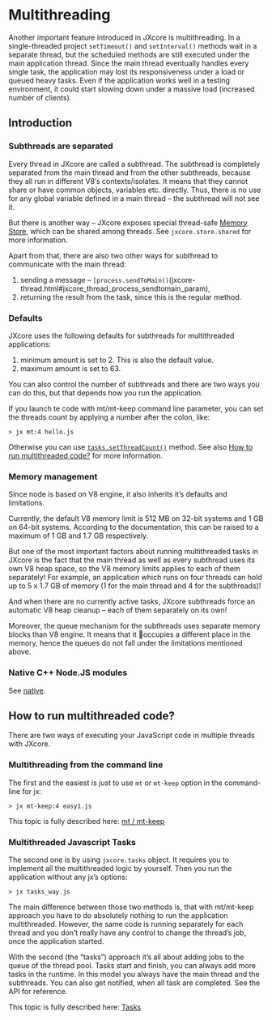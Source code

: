 # Multithreading

Another important feature introduced in JXcore is multithreading.
In a single-threaded project `setTimeout()` and `setInterval()` methods wait in a separate thread,
but the scheduled methods are still executed under the main application thread.
Since the main thread eventually handles every single task, the application may lost its responsiveness under a load or queued heavy tasks.
Even if the application works well in a testing environment, it could start slowing down under a massive load (increased number of clients).

## Introduction

### Subthreads are separated

Every thread in JXcore are called a subthread. The subthread is completely separated from the main thread and from the other subthreads,
because they all run in different V8′s contexts/isolates. It means that they cannot share or have common objects, variables etc. directly.
Thus, there is no use for any global variable defined in a main thread – the subthread will not see it.

But there is another way – JXcore exposes special thread-safe [Memory Store](jxcore-store.markdown), which can be shared among threads. See `jxcore.store.shared` for more information.

Apart from that, there are also two other ways for subthread to communicate with the main thread:

1. sending a message – `[process.sendToMain()`(jxcore-thread.html#jxcore_thread_process_sendtomain_param),
2. returning the result from the task, since this is the regular method.

### Defaults

JXcore uses the following defaults for subthreads for multithreaded applications:

1. minimum amount is set to 2. This is also the default value.
2. maximum amount is set to 63.

You can also control the number of subthreads and there are two ways you can do this, but that depends how you run the application.

If you launch te code with mt/mt-keep command line parameter, you can set the threads count by applying a number after the colon, like:

    > jx mt:4 hello.js

Otherwise you can use [`tasks.setThreadCount()`](jxcore-tasks.markdown#tasks-setthreadcount-value) method.
See also [How to run multithreaded code?](jxcore-feature-multithreading.markdown#how-to-run-multithreaded-code) for more information.

### Memory management

Since node is based on V8 engine, it also inherits it’s defaults and limitations.

Currently, the default V8 memory limit is 512 MB on 32-bit systems and 1 GB on 64-bit systems.
According to the documentation, this can be raised to a maximum of 1 GB and 1.7 GB respectively.

But one of the most important factors about running multithreaded tasks in JXcore is the fact that the main thread
as well as every subthread uses its own V8 heap space, so the V8 memory limits applies to each of them separately!
For example, an application which runs on four threads can hold up to 5 x 1.7 GB of memory (1 for the main thread and 4 for the subthreads)!

And when there are no currently active tasks, JXcore subthreads force an automatic V8 heap cleanup – each of them separately on its own!

Moreover, the queue mechanism for the subthreads uses separate memory blocks than V8 engine.
It means that it occupies a different place in the memory, hence the queues do not fall under the limitations mentioned above.

### Native C++ Node.JS modules

See [native](https://github.com/Nubisa/jxdocs/tree/master/native).

## How to run multithreaded code?

There are two ways of executing your JavaScript code in multiple threads with JXcore.

### Multithreading from the command line

The first and the easiest is just to use `mt` or `mt-keep` option in the command-line for jx:

    > jx mt-keep:4 easy1.js

This topic is fully described here: [mt / mt-keep](jxcore-command-mt.markdown)

### Multithreaded Javascript Tasks

The second one is by using `jxcore.tasks` object. It requires you to implement all the multithreaded logic by yourself.
Then you run the application without any jx’s options:

    > jx tasks_way.js

The main difference between those two methods is, that with mt/mt-keep approach you have to do absolutely nothing
to run the application multithreaded. However, the same code is running separately for each thread
and you don’t really have any control to change the thread’s job, once the application started.

With the second (the “tasks”) approach it’s all about adding jobs to the queue of the thread pool.
Tasks start and finish, you can always add more tasks in the runtime.
In this model you always have the main thread and the subthreads.
You can also get notified, when all task are completed.
See the API for reference.

This topic is fully described here: [Tasks](jxcore-tasks.markdown)
